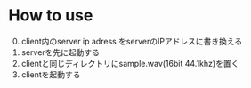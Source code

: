 # How to use
0. client内のserver ip adress をserverのIPアドレスに書き換える
1. serverを先に起動する
2. clientと同じディレクトリにsample.wav(16bit 44.1khz)を置く
3. clientを起動する
